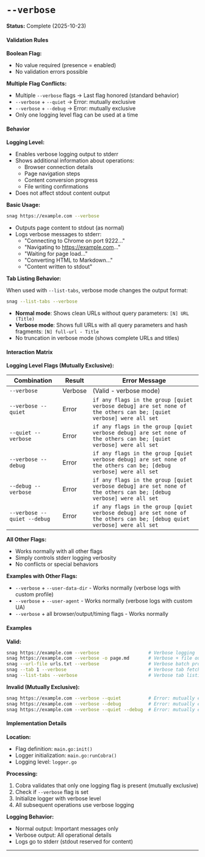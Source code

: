 # `--verbose`

**Status:** Complete (2025-10-23)

#### Validation Rules

**Boolean Flag:**

- No value required (presence = enabled)
- No validation errors possible

**Multiple Flag Conflicts:**

- Multiple `--verbose` flags → Last flag honored (standard behavior)
- `--verbose` + `--quiet` → Error: mutually exclusive
- `--verbose` + `--debug` → Error: mutually exclusive
- Only one logging level flag can be used at a time

#### Behavior

**Logging Level:**

- Enables verbose logging output to stderr
- Shows additional information about operations:
  - Browser connection details
  - Page navigation steps
  - Content conversion progress
  - File writing confirmations
- Does not affect stdout content output

**Basic Usage:**

```bash
snag https://example.com --verbose
```

- Outputs page content to stdout (as normal)
- Logs verbose messages to stderr:
  - "Connecting to Chrome on port 9222..."
  - "Navigating to https://example.com..."
  - "Waiting for page load..."
  - "Converting HTML to Markdown..."
  - "Content written to stdout"

**Tab Listing Behavior:**

When used with `--list-tabs`, verbose mode changes the output format:

```bash
snag --list-tabs --verbose
```

- **Normal mode**: Shows clean URLs without query parameters: `[N] URL (Title)`
- **Verbose mode**: Shows full URLs with all query parameters and hash fragments: `[N] full-url - Title`
- No truncation in verbose mode (shows complete URLs and titles)

#### Interaction Matrix

**Logging Level Flags (Mutually Exclusive):**

| Combination                 | Result          | Error Message                                                             |
| --------------------------- | --------------- | ------------------------------------------------------------------------- |
| `--verbose`                 | Verbose         | (Valid - verbose mode)                                                    |
| `--verbose --quiet`         | Error           | `if any flags in the group [quiet verbose debug] are set none of the others can be; [quiet verbose] were all set` |
| `--quiet --verbose`         | Error           | `if any flags in the group [quiet verbose debug] are set none of the others can be; [quiet verbose] were all set` |
| `--verbose --debug`         | Error           | `if any flags in the group [quiet verbose debug] are set none of the others can be; [debug verbose] were all set` |
| `--debug --verbose`         | Error           | `if any flags in the group [quiet verbose debug] are set none of the others can be; [debug verbose] were all set` |
| `--verbose --quiet --debug` | Error           | `if any flags in the group [quiet verbose debug] are set none of the others can be; [debug quiet verbose] were all set` |

**All Other Flags:**

- Works normally with all other flags
- Simply controls stderr logging verbosity
- No conflicts or special behaviors

**Examples with Other Flags:**

- `--verbose` + `--user-data-dir` - Works normally (verbose logs with custom profile)
- `--verbose` + `--user-agent` - Works normally (verbose logs with custom UA)
- `--verbose` + all browser/output/timing flags - Works normally

#### Examples

**Valid:**

```bash
snag https://example.com --verbose                  # Verbose logging
snag https://example.com --verbose -o page.md       # Verbose + file output
snag --url-file urls.txt --verbose                  # Verbose batch processing
snag --tab 1 --verbose                              # Verbose tab fetch
snag --list-tabs --verbose                          # Verbose tab listing
```

**Invalid (Mutually Exclusive):**

```bash
snag https://example.com --verbose --quiet          # Error: mutually exclusive
snag https://example.com --verbose --debug          # Error: mutually exclusive
snag https://example.com --verbose --quiet --debug  # Error: mutually exclusive
```

#### Implementation Details

**Location:**

- Flag definition: `main.go:init()`
- Logger initialization: `main.go:runCobra()`
- Logging level: `logger.go`

**Processing:**

1. Cobra validates that only one logging flag is present (mutually exclusive)
2. Check if `--verbose` flag is set
3. Initialize logger with verbose level
4. All subsequent operations use verbose logging

**Logging Behavior:**

- Normal output: Important messages only
- Verbose output: All operational details
- Logs go to stderr (stdout reserved for content)

---
